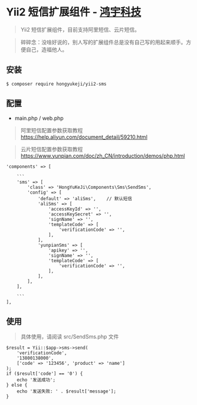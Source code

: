 # Yii2 短信扩展组件 - [鸿宇科技](http://www.hongyuvip.com/)

> Yii2 短信扩展组件，目前支持阿里短信、云片短信。

> 碎碎念：没啥好说的，别人写的扩展组件总是没有自己写的用起来顺手。方便自己，造福他人。

## 安装

```
$ composer require hongyukeji/yii2-sms
```

## 配置

* main.php / web.php 

> 阿里短信配置参数获取教程 https://help.aliyun.com/document_detail/59210.html

> 云片短信配置参数获取教程 https://www.yunpian.com/doc/zh_CN/introduction/demos/php.html

```
'components' => [

    ```
    'sms' => [
        'class' => 'HongYuKeJi\Components\Sms\SendSms',
        'config' => [
            'default' => 'aliSms',    // 默认短信
            'aliSms' => [
                'accessKeyId' => '',
                'accessKeySecret' => '',
                'signName' => '',
                'templateCode' => [
                    'verificationCode' => '',
                ],
            ],
            'yunpianSms' => [
                'apikey' => '',
                'signName' => '',
                'templateCode' => [
                    'verificationCode' => '',
                ],
            ],
        ],
    ],
    
    ```
],
```

## 使用

> 具体使用，请阅读 src/SendSms.php 文件

```
$result = Yii::$app->sms->send(
    'verificationCode',
    '13800138000',
    ['code' => '123456', 'product' => 'name']
);
if ($result['code'] == '0') {
    echo '发送成功';
} else {
    echo '发送失败: ' . $result['message'];
}
```